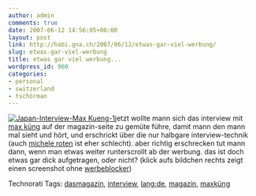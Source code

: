 ```yaml
---
author: admin
comments: true
date: 2007-06-12 14:56:05+00:00
layout: post
link: http://habi.gna.ch/2007/06/12/etwas-gar-viel-werbung/
slug: etwas-gar-viel-werbung
title: etwas gar viel werbung...
wordpress_id: 960
categories:
- personal
- switzerland
- tschörman
---
```


[![Japan-Interview-Max Kueng-1](http://habi.gna.ch/wp-content/uploads/2007/06/japan-interview-max-kueng-1-tm.jpg)](http://habi.gna.ch/wp-content/uploads/2007/06/Japan-Max-Kueng.png)jetzt wollte mann sich das interview mit [max küng](http://www.dasmagazin.ch/index.php/Japan-Interview_Max_K%C3%BCng) auf der magazin-seite zu gemüte führe, damit mann den mann mal sieht und hört, und erschrickt über die nur halbgare interview-technik (auch [michele roten](http://www.dasmagazin.ch/index.php/Mich%C3%A8le_Roten_Interview) ist eher schlecht). aber richtig erschrecken tut mann dann, wenn man etwas weiter runterscrollt ab der werbung. das ist doch etwas gar dick aufgetragen, oder nicht? (klick aufs bildchen rechts zeigt einen screenshot ohne [werbeblocker](http://www.culater.net/software/PithHelmet/PithHelmet.php))



Technorati Tags: [dasmagazin](http://www.technorati.com/tag/dasmagazin), [interview](http://www.technorati.com/tag/interview), [lang:de](http://www.technorati.com/tag/lang:de), [magazin](http://www.technorati.com/tag/magazin), [maxküng](http://www.technorati.com/tag/maxküng)
